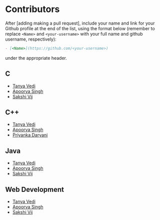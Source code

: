 # Contributors

After [adding making a pull request], include your name and link for your Github profile at the end of the list, using the format below (remember to replace `<Name>` and `<your-username>` with your full name and github username, respectively):

```markdown
- [<Name>](https://github.com/<your-username>)
```

under the appropriate header.

## C

- [Tanya Vedi](https://github.com/tanya-vedi)
- [Apoorva Singh](https://github.com/apoorvasingh17)
- [Sakshi Vij](https://github.com/sakshivij21)

## C++

- [Tanya Vedi](https://github.com/tanya-vedi)
- [Apoorva Singh](https://github.com/apoorvasingh17)
- [Priyanka Daryani](https://github.com/priyankajune)



## Java

- [Tanya Vedi](https://github.com/tanya-vedi)
- [Apoorva Singh](https://github.com/apoorvasingh17)
- [Sakshi Vij](https://github.com/sakshivij21)

## Web Development 

- [Tanya Vedi](https://github.com/tanya-vedi)
- [Apoorva Singh](https://github.com/apoorvasingh17)
- [Sakshi Vij](https://github.com/sakshivij21)
